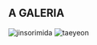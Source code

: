 ## A GALERIA

![jinsorimida](https://pbs.twimg.com/media/E9JgpbSXsAIISJW?format=jpg&name=4096x4096) ![taeyeon](https://pbs.twimg.com/media/E8YL9HrWQAYF1vp?format=jpg&name=4096x4096)